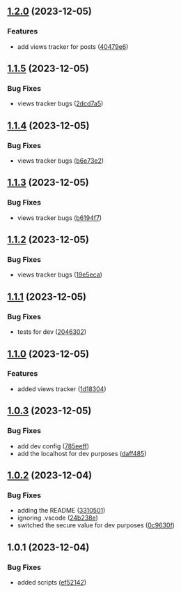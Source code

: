 

## [1.2.0](https://github.com/k3yboardnerd/kbnblog-api/compare/1.1.5...1.2.0) (2023-12-05)


### Features

* add views tracker for posts ([40479e6](https://github.com/k3yboardnerd/kbnblog-api/commit/40479e65b26fd44e0e24c82d59403e14a153302f))

## [1.1.5](https://github.com/k3yboardnerd/kbnblog-api/compare/1.1.4...1.1.5) (2023-12-05)


### Bug Fixes

* views tracker bugs ([2dcd7a5](https://github.com/k3yboardnerd/kbnblog-api/commit/2dcd7a5b4a013f4176577e4f1ff310e87486fc6a))

## [1.1.4](https://github.com/k3yboardnerd/kbnblog-api/compare/1.1.3...1.1.4) (2023-12-05)


### Bug Fixes

* views tracker bugs ([b6e73e2](https://github.com/k3yboardnerd/kbnblog-api/commit/b6e73e29bd4c6babc1c487062b0f697d34c02440))

## [1.1.3](https://github.com/k3yboardnerd/kbnblog-api/compare/1.1.2...1.1.3) (2023-12-05)


### Bug Fixes

* views tracker bugs ([b6194f7](https://github.com/k3yboardnerd/kbnblog-api/commit/b6194f7654ed585091c1aec691b570d5e6b1cd0d))

## [1.1.2](https://github.com/k3yboardnerd/kbnblog-api/compare/1.1.1...1.1.2) (2023-12-05)


### Bug Fixes

* views tracker bugs ([19e5eca](https://github.com/k3yboardnerd/kbnblog-api/commit/19e5ecaa66d0007860298dbc1b79adba4db23eb8))

## [1.1.1](https://github.com/k3yboardnerd/kbnblog-api/compare/1.1.0...1.1.1) (2023-12-05)


### Bug Fixes

* tests for dev ([2046302](https://github.com/k3yboardnerd/kbnblog-api/commit/20463025480b6b9156c2886f0a9fc825e5e9e03b))

## [1.1.0](https://github.com/k3yboardnerd/kbnblog-api/compare/1.0.3...1.1.0) (2023-12-05)


### Features

* added views tracker ([1d18304](https://github.com/k3yboardnerd/kbnblog-api/commit/1d18304bd47c9ca7b506eff54c53ec4a4461df32))

## [1.0.3](https://github.com/k3yboardnerd/kbnblog-api/compare/1.0.2...1.0.3) (2023-12-05)


### Bug Fixes

* add dev config ([785eeff](https://github.com/k3yboardnerd/kbnblog-api/commit/785eeffeaa872d5f10665aa620a154e3ae272fa3))
* add the localhost for dev purposes ([daff485](https://github.com/k3yboardnerd/kbnblog-api/commit/daff4850355ca6eb4cfcb42272629bdb09f7561f))

## [1.0.2](https://github.com/k3yboardnerd/kbnblog-api/compare/1.0.1...1.0.2) (2023-12-04)


### Bug Fixes

* adding the README ([3310501](https://github.com/k3yboardnerd/kbnblog-api/commit/33105013828b4ea11add3f2bbb2b7683b697fa38))
* ignoring .vscode ([24b238e](https://github.com/k3yboardnerd/kbnblog-api/commit/24b238ea42d12eab5cbd20a59019361f871370d7))
* switched the secure value for dev purposes ([0c9630f](https://github.com/k3yboardnerd/kbnblog-api/commit/0c9630fd8692ee3d66091cb8f52f3a959c4d88fa))

## 1.0.1 (2023-12-04)


### Bug Fixes

* added scripts ([ef52142](https://github.com/k3yboardnerd/kbnblog-api/commit/ef52142df1b479d9e605de42485f1f40fdac4ec0))
